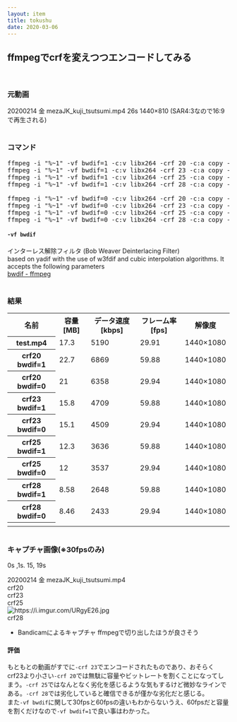 ```yaml
---
layout: item
title: tokushu
date: 2020-03-06
---
```


## ffmpegでcrfを変えつつエンコードしてみる
<br>

### 元動画
20200214 金 mezaJK_kuji_tsutsumi.mp4 26s 1440×810 (SAR4:3なので16:9で再生される)<br><br>


### コマンド
<pre class="prettyprint">
ffmpeg -i "%~1" -vf bwdif=1 -c:v libx264 -crf 20 -c:a copy -bsf:a aac_adtstoasc "%~dpn1-encoded-crf20.mp4"
ffmpeg -i "%~1" -vf bwdif=1 -c:v libx264 -crf 23 -c:a copy -bsf:a aac_adtstoasc "%~dpn1-encoded-crf23.mp4"
ffmpeg -i "%~1" -vf bwdif=1 -c:v libx264 -crf 25 -c:a copy -bsf:a aac_adtstoasc "%~dpn1-encoded-crf25.mp4"
ffmpeg -i "%~1" -vf bwdif=1 -c:v libx264 -crf 28 -c:a copy -bsf:a aac_adtstoasc "%~dpn1-encoded-crf28.mp4"

ffmpeg -i "%~1" -vf bwdif=0 -c:v libx264 -crf 20 -c:a copy -bsf:a aac_adtstoasc "%~dpn1-encoded-crf20-20fps.mp4"
ffmpeg -i "%~1" -vf bwdif=0 -c:v libx264 -crf 23 -c:a copy -bsf:a aac_adtstoasc "%~dpn1-encoded-crf23-30fps.mp4"
ffmpeg -i "%~1" -vf bwdif=0 -c:v libx264 -crf 25 -c:a copy -bsf:a aac_adtstoasc "%~dpn1-encoded-crf25-30fps.mp4"
ffmpeg -i "%~1" -vf bwdif=0 -c:v libx264 -crf 28 -c:a copy -bsf:a aac_adtstoasc "%~dpn1-encoded-crf28-30fps.mp4"
</pre>

#### `-vf bwdif`
インターレス解除フィルタ
(Bob Weaver Deinterlacing Filter) <br>
based on yadif with the use of w3fdif and cubic interpolation algorithms. It accepts the following parameters<br>
[bwdif - ffmpeg](http://underpop.online.fr/f/ffmpeg/help/bwdif.htm.gz)<br><br>


### 結果
<table class="table-bordered">
	<tr>
		<th>名前</th>
		<th>容量[MB]</th>
		<th>データ速度[kbps]</th>
		<th>フレーム率[fps]</th>
		<th>解像度</th>
	</tr>
	<tr>
		<th>test.mp4</th>
		<td>17.3</td>
		<td>5190</td>
		<td>29.91</td>
		<td>1440×1080</td>
	</tr>
	<tr>
		<th>crf20 bwdif=1</th>
		<td>22.7</td>
		<td>6869</td>
		<td>59.88</td>
		<td>1440×1080</td>
	</tr>
	<tr>
		<th>crf20 bwdif=0</th>
		<td>21</td>
		<td>6358</td>
		<td>29.94</td>
		<td>1440×1080</td>
	</tr>
	<tr>
		<th>crf23 bwdif=1</th>
		<td>15.8</td>
		<td>4709</td>
		<td>59.88</td>
		<td>1440×1080</td>
	</tr>
	<tr>
		<th>crf23 bwdif=0</th>
		<td>15.1</td>
		<td>4509</td>
		<td>29.94</td>
		<td>1440×1080</td>
	</tr>
	<tr>
		<th>crf25 bwdif=1</th>
		<td>12.3</td>
		<td>3636</td>
		<td>59.88</td>
		<td>1440×1080</td>
	</tr>
	<tr>
		<th>crf25 bwdif=0</th>
		<td>12</td>
		<td>3537</td>
		<td>29.94</td>
		<td>1440×1080</td>
	</tr>
	<tr>
		<th>crf28 bwdif=1</th>
		<td>8.58</td>
		<td>2648</td>
		<td>59.88</td>
		<td>1440×1080</td>
	</tr>
	<tr>
		<th>crf28 bwdif=0</th>
		<td>8.46</td>
		<td>2433</td>
		<td>29.94</td>
		<td>1440×1080</td>
	</tr>
	<tr>
		<th></th>
	</tr>
</table>

 <!--1枚画像-->
  <div class="row img-padding　row-bottom">
    <div class="col-lg-4 col-sm-6"><img  class="img-fluid" src="https://i.imgur.com/pr7vM6z.png" alt="" title=""></div>
  </div>

### キャプチャ画像(※30fpsのみ)
0s ,1s. 15, 19s
  <!--4枚画像-->
<div class="row img-padding">
  <div class="col-lg-4 col-sm-6"><img  class="img-fluid" src="https://i.imgur.com/3ffQ5iz.jpg" alt="" title="サンプル"></div>
  <div class="col-lg-4 col-sm-6"><img  class="img-fluid" src="https://imgur.com/A2xszGH.jpg" alt="" title=""></div>
  <div class="col-lg-4"></div>
  <div class="col-lg-4 col-sm-6"><img  class="img-fluid" src="https://imgur.com/qMOl2OB.jpg" alt="" title=""></div>
  <div class="col-lg-4 col-sm-6"><img  class="img-fluid" src="https://imgur.com/WqdJGDF.jpg" alt="" title=""></div>
  <div class="col-lg-4"></div>
</div>
20200214 金 mezaJK_kuji_tsutsumi.mp4

<div class="row img-padding">
  <div class="col-lg-4 col-sm-6"><img  class="img-fluid" src="https://i.imgur.com/VsGKEED.jpg" alt="" title="サンプル"></div>
  <div class="col-lg-4 col-sm-6"><img  class="img-fluid" src="https://i.imgur.com/db52DYf.jpg" alt="" title=""></div>
  <div class="col-lg-4"></div>
  <div class="col-lg-4 col-sm-6"><img  class="img-fluid" src="https://i.imgur.com/qKzNtox.jpg" alt="" title=""></div>
  <div class="col-lg-4 col-sm-6"><img  class="img-fluid" src="https://i.imgur.com/8NrUZqz.jpg" alt="" title=""></div>
  <div class="col-lg-4"></div>
</div>
crf20

<div class="row img-padding">
  <div class="col-lg-4 col-sm-6"><img  class="img-fluid" src="https://i.imgur.com/icJuOTB.jpg" alt="" title="サンプル"></div>
  <div class="col-lg-4 col-sm-6"><img  class="img-fluid" src="https://i.imgur.com/yTt3X8D.jpg" alt="" title=""></div>
  <div class="col-lg-4"></div>
  <div class="col-lg-4 col-sm-6"><img  class="img-fluid" src="https://i.imgur.com/huNpoBE.jpg" alt="" title=""></div>
  <div class="col-lg-4 col-sm-6"><img  class="img-fluid" src="https://i.imgur.com/S2R9iAI.jpg" alt="" title=""></div>
  <div class="col-lg-4"></div>
</div>
crf23

<div class="row img-padding">
  <div class="col-lg-4 col-sm-6"><img  class="img-fluid" src="https://i.imgur.com/ZQHaJQX.jpg" alt="" title=""></div>
  <div class="col-lg-4 col-sm-6"><img  class="img-fluid" src="https://i.imgur.com/pYkriJD.jpg" alt="" title=""></div>
  <div class="col-lg-4"></div>
  <div class="col-lg-4 col-sm-6"><img  class="img-fluid" src="https://i.imgur.com/v3NN6aU.jpg" alt="" title=""></div>
  <div class="col-lg-4 col-sm-6"><img  class="img-fluid" src="https://i.imgur.com/H31Fprb.jpg" alt="" title=""></div>
  <div class="col-lg-4"></div>
</div>
crf25

<div class="row img-padding">
  <div class="col-lg-4 col-sm-6"><img  class="img-fluid" src="https://i.imgur.com/9OjSyyH.jpg" alt="" title="サンプル"></div>
  <div class="col-lg-4 col-sm-6"><img  class="img-fluid" src="https://i.imgur.com/gkQ6eL1.jpg" alt="https://i.imgur.com/URgyE26.jpg" title=""></div>
  <div class="col-lg-4"></div>
  <div class="col-lg-4 col-sm-6"><img  class="img-fluid" src="https://i.imgur.com/URgyE26.jpg" alt="" title=""></div>
  <div class="col-lg-4 col-sm-6"><img  class="img-fluid" src="https://i.imgur.com/7xLN1dE.jpg" alt="" title=""></div>
  <div class="col-lg-4"></div>
</div>
crf28

- Bandicamによるキャプチャ ffmpegで切り出したほうが良さそう

#### 評価
もともとの動画がすでに`-crf 23`でエンコードされたものであり、おそらくcrf23より小さい`-crf 20`では無駄に容量やビットレートを割くことになってしまう。`-crf 25`ではなんとなく劣化を感じるような気もするけど微妙なラインである。`-crf 28`では劣化していると確信できるが僅かな劣化だと感じる。<br>
また`-vf bwdif`に関して30fpsと60fpsの違いもわからないうえ、60fpsだと容量を割くだけなので`-vf bwdif=1`で良い事はわかった。